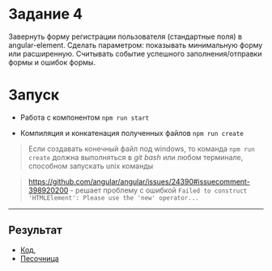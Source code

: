 # Задание 4

Завернуть форму регистрации пользователя (стандартные поля) в angular-element. Сделать параметром: показывать минимальную форму или расширенную. Считывать событие успешного заполнения/отправки формы и ошибок формы.

# Запуск 

- Работа с компонентом `npm run start`

- Компиляция и конкатенация полученных файлов `npm run create`
 
> Если создавать конечный файл под windows, то команда `npm run create` должна выполняться в *git bash* или любом терминале, способном запускать unix команды

> https://github.com/angular/angular/issues/24390#issuecomment-398920200 - решает проблему с ошибкой `Failed to construct 'HTMLElement': Please use the 'new' operator...`

___

## Результат
- [Код](https://github.com/chekit/hw-ng-pro/blob/master/task4/src/app/register-form/register-form.component.ts), 
- [Песочница](https://next.plnkr.co/edit/acooRF0SsSMpmEgV?preview)